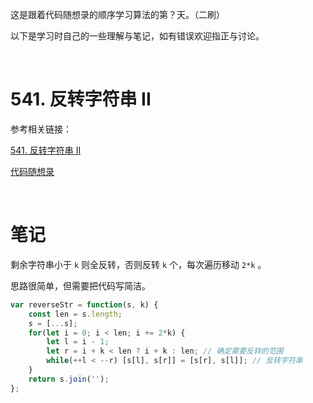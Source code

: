 这是跟着代码随想录的顺序学习算法的第？天。（二刷）

以下是学习时自己的一些理解与笔记，如有错误欢迎指正与讨论。

<br/>

# 541. 反转字符串 II

参考相关链接：

[541. 反转字符串 II](https://leetcode-cn.com/problems/reverse-string-ii/)

[代码随想录](https://www.programmercarl.com/0541.%E5%8F%8D%E8%BD%AC%E5%AD%97%E7%AC%A6%E4%B8%B2II.html)

<br/>

# 笔记

剩余字符串小于 `k` 则全反转，否则反转 `k` 个，每次遍历移动 `2*k` 。

思路很简单，但需要把代码写简洁。

```javascript
var reverseStr = function(s, k) {
    const len = s.length;
    s = [...s];
    for(let i = 0; i < len; i += 2*k) {
        let l = i - 1;
        let r = i + k < len ? i + k : len; // 确定需要反转的范围
        while(++l < --r) [s[l], s[r]] = [s[r], s[l]]; // 反转字符串
    }
    return s.join('');
};
```


